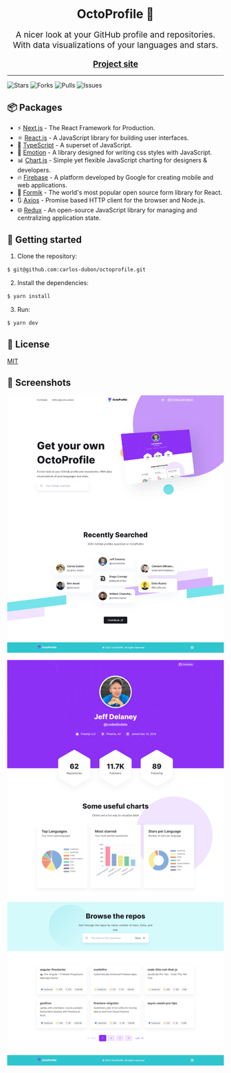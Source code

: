 <h1 align="center">OctoProfile 🐙</h1>

<p align="center" style="font-size: 1.2rem">
  A nicer look at your GitHub profile and repositories. With data visualizations
  of your languages and stars.
</p>

<div align="center">
  <a href="https://myoctoprofile.vercel.app/">
    <b style="font-size: 1.2rem">Project site</b>
  </a>
</div>

<hr />

<img
  src="https://img.shields.io/github/stars/carlos-dubon/octoprofile?style=flat-square"
  alt="Stars"
/>
<img
  src="https://img.shields.io/github/forks/carlos-dubon/octoprofile?style=flat-square"
  alt="Forks"
/>
<img
  src="https://img.shields.io/github/issues-pr/carlos-dubon/octoprofile?style=flat-square"
  alt="Pulls"
/>
<img
  src="https://img.shields.io/github/issues/carlos-dubon/octoprofile?style=flat-square"
  alt="Issues"
/>

## 📦 Packages

- ⚡️ [Next.js](https://nextjs.org/) - The React Framework for Production.
- ⚛️ [React.js](https://reactjs.org/) - A JavaScript library for building user interfaces.
- 💙 [TypeScript](https://www.typescriptlang.org/) - A superset of JavaScript.
- 💅 [Emotion](https://emotion.sh/docs/introduction) - A library designed for writing css styles with JavaScript.
- 📊 [Chart.js](https://www.chartjs.org/) - Simple yet flexible JavaScript charting for designers & developers.
- 🔥 [Firebase](https://firebase.google.com) - A platform developed by Google for creating mobile and web applications.
- 📝 [Formik](https://formik.org/) - The world's most popular open source form library for React.
- 🔃 [Axios](https://axios-http.com/) - Promise based HTTP client for the browser and Node.js.
- 🌐 [Redux](https://redux.js.org/) - An open-source JavaScript library for managing and centralizing application state.

## 🚀 Getting started

1. Clone the repository:

```bash
$ git@github.com:carlos-dubon/octoprofile.git
```

2. Install the dependencies:

```bash
$ yarn install
```

3. Run:

```bash
$ yarn dev
```

## 🔑 License

[MIT](./LICENSE)

## 📸 Screenshots

![2022-07-23-19_53_33](.github/readme/2022-07-23-19_53_33.png)

![2022-07-23-19_48_07](.github/readme/2022-07-23-19_48_07.png)
